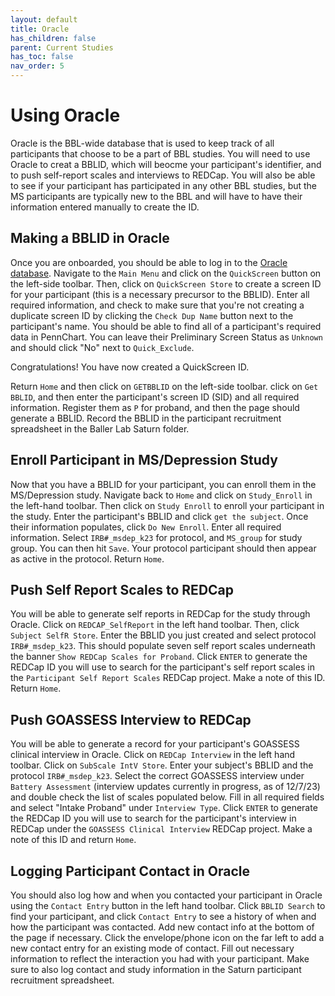 ```yaml
---
layout: default
title: Oracle
has_children: false
parent: Current Studies
has_toc: false
nav_order: 5
---
```


# Using Oracle
Oracle is the BBL-wide database that is used to keep track of all participants that choose to be a part of BBL studies. You will need to use Oracle to creat a BBLID, which will beocme your participant's identifier, and to push self-report scales and interviews to REDCap. You will also be able to see if your participant has participated in any other BBL studies, but the MS participants are typically new to the BBL and will have to have their information entered manually to create the ID. 

## Making a BBLID in Oracle
Once you are onboarded, you should be able to log in to the [Oracle database](https://bbldm.pmacs.upenn.edu/bblmain/alarm/req_alarm.jsp). Navigate to the `Main Menu` and click on the `QuickScreen` button on the left-side toolbar. Then, click on `QuickScreen Store` to create a screen ID for your participant (this is a necessary precursor to the BBLID). Enter all required information, and check to make sure that you're not creating a duplicate screen ID by clicking the `Check Dup Name` button next to the participant's name. You should be able to find all of a participant's required data in PennChart. You can leave their Preliminary Screen Status as `Unknown` and should click "No" next to `Quick_Exclude`. 

Congratulations! You have now created a QuickScreen ID. 

Return `Home` and then click on `GETBBLID` on the left-side toolbar. click on `Get BBLID`, and then enter the participant's screen ID (SID) and all required information. Register them as `P` for proband, and then the page should generate a BBLID. Record the BBLID in the participant recruitment spreadsheet in the Baller Lab Saturn folder. 

## Enroll Participant in MS/Depression Study
Now that you have a BBLID for your participant, you can enroll them in the MS/Depression study. Navigate back to `Home` and click on `Study_Enroll` in the left-hand toolbar. Then click on `Study Enroll` to enroll your participant in the study. Enter the participant's BBLID and click `get the subject`. Once their information populates, click `Do New Enroll`. Enter all required information. Select `IRB#_msdep_k23` for protocol, and `MS_group` for study group. You can then hit `Save`. Your protocol participant should then appear as active in the protocol. Return `Home`.

## Push Self Report Scales to REDCap
You will be able to generate self reports in REDCap for the study through Oracle. Click on `REDCAP_SelfReport` in the left hand toolbar. Then, click `Subject SelfR Store`. Enter the BBLID you just created and select protocol `IRB#_msdep_k23`. This should populate seven self report scales underneath the banner `Show REDCap Scales for Proband`. Click `ENTER` to generate the REDCap ID you will use to search for the participant's self report scales in the `Participant Self Report Scales` REDCap project. Make a note of this ID. Return `Home`.

## Push GOASSESS Interview to REDCap
You will be able to generate a record for your participant's GOASSESS clinical interview in Oracle. Click on `REDCap Interview` in the left hand toolbar. Click on `SubScale IntV Store`. Enter your subject's BBLID and the protocol `IRB#_msdep_k23`. Select the correct GOASSESS interview under `Battery Assessment` (interview updates currently in progress, as of 12/7/23) and double check the list of scales populated below. Fill in all required fields and select "Intake Proband" under `Interview Type`. Click `ENTER` to generate the REDCap ID you will use to search for the participant's interview in REDCap under the `GOASSESS Clinical Interview` REDCap project. Make a note of this ID and return `Home`.

## Logging Participant Contact in Oracle
You should also log how and when you contacted your participant in Oracle using the `Contact Entry` button in the left hand toolbar. Click `BBLID Search` to find your participant, and click `Contact Entry` to see a history of when and how the participant was contacted. Add new contact info at the bottom of the page if necessary. Click the envelope/phone icon on the far left to add a new contact entry for an existing mode of contact. Fill out necessary information to reflect the interaction you had with your participant. Make sure to also log contact and study information in the Saturn participant recruitment spreadsheet.